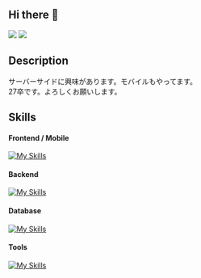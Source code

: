 ## Hi there 👋
![](http://github-profile-summary-cards.vercel.app/api/cards/stats?username=grfsv&theme=github)
![](http://github-profile-summary-cards.vercel.app/api/cards/most-commit-language?username=grfsv&theme=github)
## Description
サーバーサイドに興味があります。モバイルもやってます。  
27卒です。よろしくお願いします。

## Skills
#### Frontend / Mobile
[![My Skills](https://skillicons.dev/icons?i=html,css,js,flutter,kotlin&theme=light)](https://skillicons.dev)
#### Backend
[![My Skills](https://skillicons.dev/icons?i=go,nodejs,express,java,laravel&theme=light)](https://skillicons.dev)
#### Database
[![My Skills](https://skillicons.dev/icons?i=sqlite,mongodb,mysql,redis&theme=light)](https://skillicons.dev)
#### Tools
[![My Skills](https://skillicons.dev/icons?i=firebase,docker,bash,github,aws&theme=light)](https://skillicons.dev)

<!--
**grfsv/grfsv** is a ✨ _special_ ✨ repository because its `README.md` (this file) appears on your GitHub profile.

Here are some ideas to get you started:

- 🔭 I’m currently working on ...
- 🌱 I’m currently learning ...
- 👯 I’m looking to collaborate on ...
- 🤔 I’m looking for help with ...
- 💬 Ask me about ...
- 📫 How to reach me: ...
- 😄 Pronouns: ...
- ⚡ Fun fact: ...
-->
